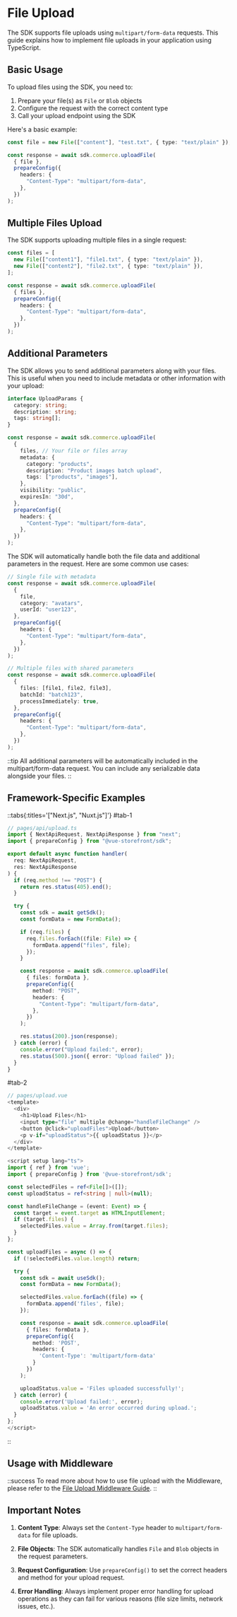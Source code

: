 # File Upload

The SDK supports file uploads using `multipart/form-data` requests. This guide explains how to implement file uploads in your application using TypeScript.

## Basic Usage

To upload files using the SDK, you need to:

1. Prepare your file(s) as `File` or `Blob` objects
2. Configure the request with the correct content type
3. Call your upload endpoint using the SDK

Here's a basic example:

```typescript
const file = new File(["content"], "test.txt", { type: "text/plain" });

const response = await sdk.commerce.uploadFile(
  { file },
  prepareConfig({
    headers: {
      "Content-Type": "multipart/form-data",
    },
  })
);
```

## Multiple Files Upload

The SDK supports uploading multiple files in a single request:

```typescript
const files = [
  new File(["content1"], "file1.txt", { type: "text/plain" }),
  new File(["content2"], "file2.txt", { type: "text/plain" }),
];

const response = await sdk.commerce.uploadFile(
  { files },
  prepareConfig({
    headers: {
      "Content-Type": "multipart/form-data",
    },
  })
);
```

## Additional Parameters

The SDK allows you to send additional parameters along with your files. This is useful when you need to include metadata or other information with your upload:

```typescript
interface UploadParams {
  category: string;
  description: string;
  tags: string[];
}

const response = await sdk.commerce.uploadFile(
  {
    files, // Your file or files array
    metadata: {
      category: "products",
      description: "Product images batch upload",
      tags: ["products", "images"],
    },
    visibility: "public",
    expiresIn: "30d",
  },
  prepareConfig({
    headers: {
      "Content-Type": "multipart/form-data",
    },
  })
);
```

The SDK will automatically handle both the file data and additional parameters in the request. Here are some common use cases:

```typescript
// Single file with metadata
const response = await sdk.commerce.uploadFile(
  {
    file,
    category: "avatars",
    userId: "user123",
  },
  prepareConfig({
    headers: {
      "Content-Type": "multipart/form-data",
    },
  })
);

// Multiple files with shared parameters
const response = await sdk.commerce.uploadFile(
  {
    files: [file1, file2, file3],
    batchId: "batch123",
    processImmediately: true,
  },
  prepareConfig({
    headers: {
      "Content-Type": "multipart/form-data",
    },
  })
);
```

::tip
All additional parameters will be automatically included in the multipart/form-data request. You can include any serializable data alongside your files.
::

## Framework-Specific Examples

::tabs{:titles='["Next.js", "Nuxt.js"]'}
#tab-1

```typescript
// pages/api/upload.ts
import { NextApiRequest, NextApiResponse } from "next";
import { prepareConfig } from "@vue-storefront/sdk";

export default async function handler(
  req: NextApiRequest,
  res: NextApiResponse
) {
  if (req.method !== "POST") {
    return res.status(405).end();
  }

  try {
    const sdk = await getSdk();
    const formData = new FormData();

    if (req.files) {
      req.files.forEach((file: File) => {
        formData.append("files", file);
      });
    }

    const response = await sdk.commerce.uploadFile(
      { files: formData },
      prepareConfig({
        method: "POST",
        headers: {
          "Content-Type": "multipart/form-data",
        },
      })
    );

    res.status(200).json(response);
  } catch (error) {
    console.error("Upload failed:", error);
    res.status(500).json({ error: "Upload failed" });
  }
}
```

#tab-2

```typescript
// pages/upload.vue
<template>
  <div>
    <h1>Upload Files</h1>
    <input type="file" multiple @change="handleFileChange" />
    <button @click="uploadFiles">Upload</button>
    <p v-if="uploadStatus">{{ uploadStatus }}</p>
  </div>
</template>

<script setup lang="ts">
import { ref } from 'vue';
import { prepareConfig } from '@vue-storefront/sdk';

const selectedFiles = ref<File[]>([]);
const uploadStatus = ref<string | null>(null);

const handleFileChange = (event: Event) => {
  const target = event.target as HTMLInputElement;
  if (target.files) {
    selectedFiles.value = Array.from(target.files);
  }
};

const uploadFiles = async () => {
  if (!selectedFiles.value.length) return;

  try {
    const sdk = await useSdk();
    const formData = new FormData();

    selectedFiles.value.forEach((file) => {
      formData.append('files', file);
    });

    const response = await sdk.commerce.uploadFile(
      { files: formData },
      prepareConfig({
        method: 'POST',
        headers: {
          'Content-Type': 'multipart/form-data'
        }
      })
    );

    uploadStatus.value = 'Files uploaded successfully!';
  } catch (error) {
    console.error('Upload failed:', error);
    uploadStatus.value = 'An error occurred during upload.';
  }
};
</script>
```

::

## Usage with Middleware

::success
To read more about how to use file upload with the Middleware, please refer to the [File Upload Middleware Guide](https://docs.alokai.com/middleware/guides/file-upload).
::

## Important Notes

1. **Content Type**: Always set the `Content-Type` header to `multipart/form-data` for file uploads.

2. **File Objects**: The SDK automatically handles `File` and `Blob` objects in the request parameters.

3. **Request Configuration**: Use `prepareConfig()` to set the correct headers and method for your upload request.

4. **Error Handling**: Always implement proper error handling for upload operations as they can fail for various reasons (file size limits, network issues, etc.).
